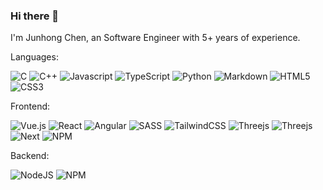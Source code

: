 ### Hi there 👋

I'm Junhong Chen, an Software Engineer with 5+ years of experience.

Languages:

![C](https://img.shields.io/badge/-c-A8B9CC.svg?style=for-the-badge&logo=c&logoColor=white)
![C++](https://img.shields.io/badge/-c++-00599C.svg?style=for-the-badge&logo=cplusplus&logoColor=white)
![Javascript](https://img.shields.io/badge/-javascript-323330.svg?style=for-the-badge&logo=javascript&logoColor=F7DF1E)
![TypeScript](https://img.shields.io/badge/-typescript-3178C6?style=for-the-badge&logo=typescript&logoColor=white)
![Python](https://img.shields.io/badge/-python-3670A0?style=for-the-badge&logo=python&logoColor=FFDD54)
![Markdown](https://img.shields.io/badge/-markdown-black?style=for-the-badge&logo=markdown&logoColor=white)
![HTML5](https://img.shields.io/badge/-html5-CD5D30?style=for-the-badge&logo=html5&logoColor=white)
![CSS3](https://img.shields.io/badge/-css3-1572B6?style=for-the-badge&logo=css3&logoColor=white)

Frontend:

![Vue.js](https://img.shields.io/badge/-vue-35495E?style=for-the-badge&logo=vuedotjs&logoColor=4FC08D)
![React](https://img.shields.io/badge/-react-21232A?style=for-the-badge&logo=react&logoColor=61DAFB)
![Angular](https://img.shields.io/badge/-angular-DD0031.svg?style=for-the-badge&logo=angular&logoColor=white)
![SASS](https://img.shields.io/badge/-SASS-hotpink?style=for-the-badge&logo=SASS&logoColor=white)
![TailwindCSS](https://img.shields.io/badge/-tailwindcss-38B2AC.svg?style=for-the-badge&logo=tailwindcss&logoColor=white)
![Threejs](https://img.shields.io/badge/-threejs-black?style=for-the-badge&logo=threedotjs&logoColor=white)
![Threejs](https://img.shields.io/badge/-webgl-990000?style=for-the-badge&logo=webgl&logoColor=white)
![Next](https://img.shields.io/badge/-next-black?style=for-the-badge&logo=nextdotjs&logoColor=white)
![NPM](https://img.shields.io/badge/-npm-CB3837?style=for-the-badge&logo=npm&logoColor=white)

Backend:

![NodeJS](https://img.shields.io/badge/-node-339933?style=for-the-badge&logo=nodedotjs&logoColor=white)
![NPM](https://img.shields.io/badge/-express-white?style=for-the-badge&logo=express&logoColor=black)

<!--
**Junhong-Chen/Junhong-Chen** is a ✨ _special_ ✨ repository because its `README.md` (this file) appears on your GitHub profile.

Here are some ideas to get you started:

- 🔭 I’m currently working on ...
- 🌱 I’m currently learning ...
- 👯 I’m looking to collaborate on ...
- 🤔 I’m looking for help with ...
- 💬 Ask me about ...
- 📫 How to reach me: ...
- 😄 Pronouns: ...
- ⚡ Fun fact: ...
-->
